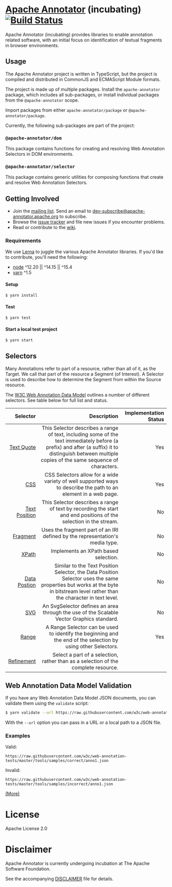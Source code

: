 # [Apache Annotator](http://annotator.apache.org/) (incubating) [![Build Status](https://travis-ci.com/apache/incubator-annotator.svg?branch=master)](https://travis-ci.com/apache/incubator-annotator)

Apache Annotator (incubating) provides libraries to enable annotation related
software, with an initial focus on identification of textual fragments in
browser environments.

## Usage

The Apache Annotator project is written in TypeScript, but the project is
compiled and distributed in CommonJS and ECMAScript Module formats.

The project is made up of multiple packages. Install the `apache-annotator`
package, which includes all sub-packages, or install individual packages from
the `@apache-annotator` scope.

Import packages from either `apache-annotator/package` or
`@apache-annotator/package`.

Currently, the following sub-packages are part of the project:

### `@apache-annotator/dom`

This package contains functions for creating and resolving Web Annotation
Selectors in DOM environments.

### `@apache-annotator/selector`

This package contains generic utilities for composing functions that create
and resolve Web Annotation Selectors.

## Getting Involved

* Join the [mailing list](http://mail-archives.apache.org/mod_mbox/incubator-annotator-dev/). Send an email to
  dev-subscribe@apache-annotator.apache.org to subscribe.
* Browse the [issue tracker](https://github.com/apache/incubator-annotator/issues) and file new issues if you encounter problems.
* Read or contribute to the [wiki](https://github.com/apache/incubator-annotator/wiki).

### Requirements

We use [Lerna](https://lernajs.io/) to juggle the various Apache Annotator
libraries. If you'd like to contribute, you'll need the following:

- [node](https://nodejs.org) ^12.20 || ^14.15 || ^15.4
- [yarn](https://www.yarnpkg.com/) ^1.5

#### Setup

```sh
$ yarn install
```

#### Test

```sh
$ yarn test
```

#### Start a local test project

```sh
$ yarn start
```

## Selectors

Many Annotations refer to part of a resource, rather than all of it, as the Target. We call that part of the resource a Segment (of Interest). A Selector is used to describe how to determine the Segment from within the Source resource.

The [W3C Web Annotation Data Model](https://www.w3.org/TR/annotation-model) outlines a number of different selectors. See table below for full list and status.

| Selector                                                                        | Description                                                                                                                                                                                          | Implementation Status |
| ------------------------------------------------------------------------------: | ---------------------------------------------------------------------------------------------------------------------------------------------------------------------------------------------------: | --------------------: |
| [Text Quote](https://www.w3.org/TR/annotation-model/#text-quote-selector)       | This Selector describes a range of text, including some of the text immediately before (a prefix) and after (a suffix) it to distinguish between multiple copies of the same sequence of characters. | Yes                   |
| [CSS](https://www.w3.org/TR/annotation-model/#css-selector)                     | CSS Selectors allow for a wide variety of well supported ways to describe the path to an element in a web page.                                                                                      | Yes                   |
| [Text Position](https://www.w3.org/TR/annotation-model/#text-position-selector) | This Selector describes a range of text by recording the start and end positions of the selection in the stream.                                                                                     | No                    |
| [Fragment](https://www.w3.org/TR/annotation-model/#fragment-selector)           | Uses the fragment part of an IRI defined by the representation's media type.                                                                                                                         | No                    |
| [XPath](https://www.w3.org/TR/annotation-model/#xpath-selector)                 | Implements an XPath based selection.                                                                                                                                                                 | No                    |
| [Data Postion](https://www.w3.org/TR/annotation-model/#data-position-selector)  | Similar to the Text Position Selector, the Data Position Selector uses the same properties but works at the byte in bitstream level rather than the character in text level.                         | No                    |
| [SVG](https://www.w3.org/TR/annotation-model/#svg-selector)                     | An SvgSelector defines an area through the use of the Scalable Vector Graphics standard.                                                                                                             | No                    |
| [Range](https://www.w3.org/TR/annotation-model/#range-selector)                 | A Range Selector can be used to identify the beginning and the end of the selection by using other Selectors.                                                                                        | Yes                   |
| [Refinement](https://www.w3.org/TR/annotation-model/#refinement-of-selection)   | Select a part of a selection, rather than as a selection of the complete resource.                                                                                                                   |                       |

## Web Annotation Data Model Validation

If you have any Web Annotation Data Model JSON documents, you can validate them
using the `validate` script:

```sh
$ yarn validate --url https://raw.githubusercontent.com/w3c/web-annotation-tests/master/tools/samples/correct/anno1.json
```

With the `--url` option you can pass in a URL or a local path to a JSON file.

### Examples

Valid:

`https://raw.githubusercontent.com/w3c/web-annotation-tests/master/tools/samples/correct/anno1.json`

Invalid:

`https://raw.githubusercontent.com/w3c/web-annotation-tests/master/tools/samples/incorrect/anno1.json`

[(More)](https://github.com/w3c/web-annotation-tests/tree/master/tools/samples)

# License

Apache License 2.0

# Disclaimer

Apache Annotator is currently undergoing incubation at The Apache Software
Foundation.

See the accompanying [DISCLAIMER](./DISCLAIMER-WIP) file for details.

